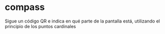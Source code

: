 # compass
Sigue un código QR e indica en qué parte de la pantalla está, utilizando el principio de los puntos cardinales
